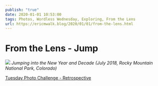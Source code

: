 ```yaml
---
publish: "true"
date: 2020-01-01 10:53:00
tags: Photos, Wordless Wednesday, Exploring, From the Lens
url: https://ericmwalk.blog/2020/01/01/from-the-lens.html
---
```


# From the Lens - Jump


![](https://ericmwalk.blog/uploads/2021/b8a6cdcf90.jpg)
*Jumping into the New Year and Decade (July 2018, Rocky Mountain National Park, Colorado)*

<a href="https://dutchgoesthephoto.net/2019/12/31/tuesday-photo-challenge-retrospective/">Tuesday Photo Challenge - Retrospective</a>

